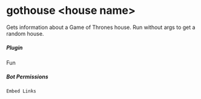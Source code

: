 # gothouse &lt;house name&gt;

Gets information about a Game of Thrones house. Run without args to get a random house.
			

##### Plugin
Fun


##### Bot Permissions
`Embed Links`